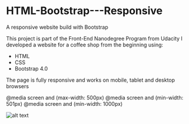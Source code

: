 # HTML-Bootstrap---Responsive
A responsive website build with Bootstrap

This project is part of the Front-End Nanodegree Program from Udacity
I developed a website for a coffee shop from the beginning using:

* HTML
* CSS
* Bootstrap 4.0

The page is fully responsive and works on mobile, tablet and desktop browsers

@media screen and (max-width: 500px)
@media screen and (min-width: 501px)
@media screen and (min-width: 1000px)

![alt text](images/project_photo.jpg)
